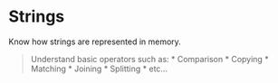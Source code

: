 # Strings #

Know how strings are represented in memory. 

> Understand basic operators such as: 
         * Comparison
         * Copying
         * Matching
         * Joining
         * Splitting
         * etc...
